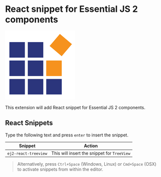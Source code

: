 # React snippet for Essential JS 2 components

![Logo](./images/synclogo.png)

This extension will add React snippet for Essential JS 2 components.

## React Snippets

Type the following text and press `enter` to insert the snippet.

| Snippet       | Action       |
|---------------|--------------|
| `ej2-react-treeview` | This will insert the snippet for `TreeView` |

> Alternatively, press `Ctrl+Space` (Windows, Linux) or `Cmd+Space` (OSX) to activate snippets from within the editor.